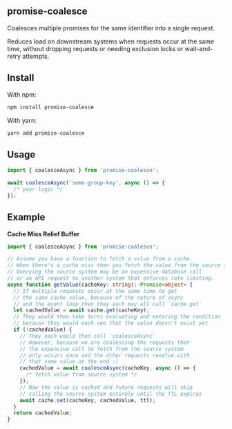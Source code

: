 ## promise-coalesce

Coalesces multiple promises for the same identifier into a single request.

Reduces load on downstream systems when requests occur at the same time,
without dropping requests or needing exclusion locks or wait-and-retry attempts.

## Install

With npm:

```sh
npm install promise-coalesce
```

With yarn:

```sh
yarn add promise-coalesce
```

## Usage

```ts
import { coalesceAsync } from 'promise-coalesce';

await coalesceAsync('some-group-key', async () => {
  /* your logic */
});
```

## Example

**Cache Miss Relief Buffer**

```ts
import { coalesceAsync } from 'promise-coalesce';

// Assume you have a function to fetch a value from a cache.
// When there's a cache miss then you fetch the value from the source system.
// Querying the source system may be an expensive database call
// or an API request to another system that enforces rate limiting.
async function getValue(cacheKey: string): Promise<object> {
  // If multiple requests occur at the same time to get
  // the same cache value, because of the nature of async
  // and the event loop then they each may all call `cache.get`
  let cachedValue = await cache.get(cacheKey);
  // They would then take turns evaluating and entering the condition
  // because they would each see that the value doesn't exist yet
  if (!cachedValue) {
    // They each would then call `coalesceAsync`
    // However, because we are coalescing the requests then
    // the expensive call to fetch from the source system
    // only occurs once and the other requests resolve with
    // that same value at the end :)
    cachedValue = await coalesceAsync(cacheKey, async () => {
      /* fetch value from source system */
    });
    // Now the value is cached and future requests will skip
    // calling the source system entirely until the TTL expires
    await cache.set(cacheKey, cachedValue, ttl);
  }
  return cachedValue;
}
```
